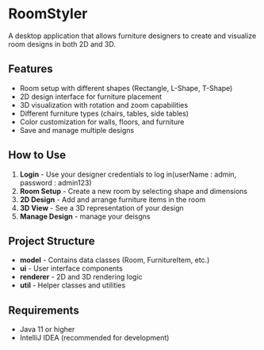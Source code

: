 # RoomStyler

A desktop application that allows furniture designers to create and visualize room designs in both 2D and 3D.

## Features

- Room setup with different shapes (Rectangle, L-Shape, T-Shape)
- 2D design interface for furniture placement
- 3D visualization with rotation and zoom capabilities
- Different furniture types (chairs, tables, side tables)
- Color customization for walls, floors, and furniture
- Save and manage multiple designs

## How to Use

1. **Login** - Use your designer credentials to log in(userName : admin, password : admin123)
2. **Room Setup** - Create a new room by selecting shape and dimensions
3. **2D Design** - Add and arrange furniture items in the room
4. **3D View** - See a 3D representation of your design
5. **Manage Design** - manage your deisgns

## Project Structure

- **model** - Contains data classes (Room, FurnitureItem, etc.)
- **ui** - User interface components
- **renderer** - 2D and 3D rendering logic
- **util** - Helper classes and utilities

## Requirements

- Java 11 or higher
- IntelliJ IDEA (recommended for development)
